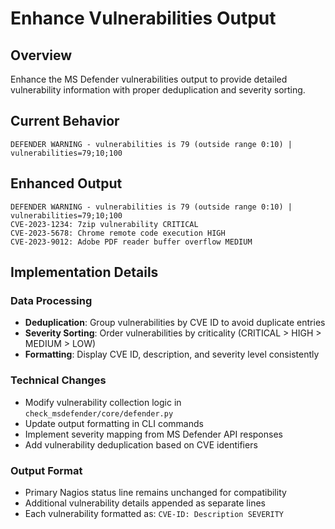 # Enhance Vulnerabilities Output

## Overview
Enhance the MS Defender vulnerabilities output to provide detailed vulnerability information with proper deduplication and severity sorting.

## Current Behavior
```
DEFENDER WARNING - vulnerabilities is 79 (outside range 0:10) | vulnerabilities=79;10;100
```

## Enhanced Output
```
DEFENDER WARNING - vulnerabilities is 79 (outside range 0:10) | vulnerabilities=79;10;100
CVE-2023-1234: 7zip vulnerability CRITICAL
CVE-2023-5678: Chrome remote code execution HIGH
CVE-2023-9012: Adobe PDF reader buffer overflow MEDIUM
```

## Implementation Details

### Data Processing
- **Deduplication**: Group vulnerabilities by CVE ID to avoid duplicate entries
- **Severity Sorting**: Order vulnerabilities by criticality (CRITICAL > HIGH > MEDIUM > LOW)
- **Formatting**: Display CVE ID, description, and severity level consistently

### Technical Changes
- Modify vulnerability collection logic in `check_msdefender/core/defender.py`
- Update output formatting in CLI commands
- Implement severity mapping from MS Defender API responses
- Add vulnerability deduplication based on CVE identifiers

### Output Format
- Primary Nagios status line remains unchanged for compatibility
- Additional vulnerability details appended as separate lines
- Each vulnerability formatted as: `CVE-ID: Description SEVERITY` 